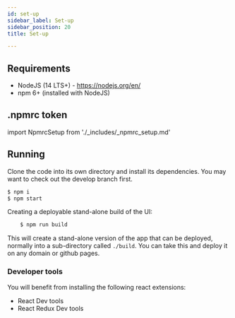 ```yaml
---
id: set-up
sidebar_label: Set-up
sidebar_position: 20
title: Set-up

---
```


## Requirements

* NodeJS (14 LTS+) - https://nodejs.org/en/
* npm 6+ (installed with NodeJS)

## .npmrc token

import NpmrcSetup from './_includes/_npmrc_setup.md'

<NpmrcSetup />

## Running

Clone the code into its own directory and install its dependencies. You may want to check out the develop branch
first.

```bash
$ npm i
$ npm start
```

Creating a deployable stand-alone build of the UI:

```bash
    $ npm run build
```

This will create a stand-alone version of the app that can be deployed, normally into a sub-directory called `./build`.
You can take this and deploy it on any domain or github pages.

### Developer tools

You will benefit from installing the following react extensions:

* React Dev tools
* React Redux Dev tools